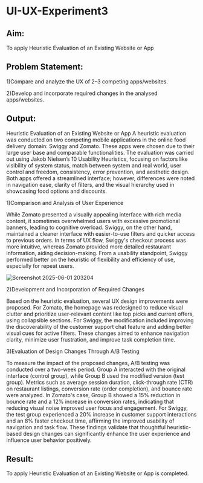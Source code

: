 # UI-UX-Experiment3

## Aim:
To apply Heuristic Evaluation of an Existing Website or App

## Problem Statement:

1)Compare and analyze the UX of 2–3 competing apps/websites.

2)Develop and incorporate required changes in the analysed apps/websites.

## Output:

Heuristic Evaluation of an Existing Website or App
A heuristic evaluation was conducted on two competing mobile applications in the online food delivery domain: Swiggy and Zomato. These apps were chosen due to their large user base and comparable functionalities. The evaluation was carried out using Jakob Nielsen’s 10 Usability Heuristics, focusing on factors like visibility of system status, match between system and real world, user control and freedom, consistency, error prevention, and aesthetic design. Both apps offered a streamlined interface; however, differences were noted in navigation ease, clarity of filters, and the visual hierarchy used in showcasing food options and discounts.

1)Comparison and Analysis of User Experience

While Zomato presented a visually appealing interface with rich media content, it sometimes overwhelmed users with excessive promotional banners, leading to cognitive overload. Swiggy, on the other hand, maintained a cleaner interface with easier-to-use filters and quicker access to previous orders. In terms of UX flow, Swiggy's checkout process was more intuitive, whereas Zomato provided more detailed restaurant information, aiding decision-making. From a usability standpoint, Swiggy performed better on the heuristic of flexibility and efficiency of use, especially for repeat users.

![Screenshot 2025-06-01 203204](https://github.com/user-attachments/assets/6f77d0de-6737-44cb-b441-80d7a99dc767)

2)Development and Incorporation of Required Changes

Based on the heuristic evaluation, several UX design improvements were proposed. For Zomato, the homepage was redesigned to reduce visual clutter and prioritize user-relevant content like top picks and current offers, using collapsible sections. For Swiggy, the modification included improving the discoverability of the customer support chat feature and adding better visual cues for active filters. These changes aimed to enhance navigation clarity, minimize user frustration, and improve task completion time.

3)Evaluation of Design Changes Through A/B Testing

To measure the impact of the proposed changes, A/B testing was conducted over a two-week period. Group A interacted with the original interface (control group), while Group B used the modified version (test group). Metrics such as average session duration, click-through rate (CTR) on restaurant listings, conversion rate (order completion), and bounce rate were analyzed. In Zomato's case, Group B showed a 15% reduction in bounce rate and a 12% increase in conversion rates, indicating that reducing visual noise improved user focus and engagement. For Swiggy, the test group experienced a 20% increase in customer support interactions and an 8% faster checkout time, affirming the improved usability of navigation and task flow. These findings validate that thoughtful heuristic-based design changes can significantly enhance the user experience and influence user behavior positively.

## Result:

To apply Heuristic Evaluation of an Existing Website or App is completed.
